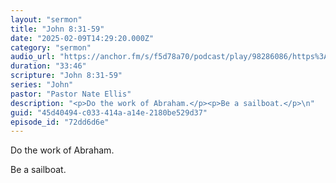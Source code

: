```yaml
---
layout: "sermon"
title: "John 8:31-59"
date: "2025-02-09T14:29:20.000Z"
category: "sermon"
audio_url: "https://anchor.fm/s/f5d78a70/podcast/play/98286086/https%3A%2F%2Fd3ctxlq1ktw2nl.cloudfront.net%2Fstaging%2F2025-1-10%2F394611769-44100-2-f559e7d88b16b.m4a"
duration: "33:46"
scripture: "John 8:31-59"
series: "John"
pastor: "Pastor Nate Ellis"
description: "<p>Do the work of Abraham.</p><p>Be a sailboat.</p>\n"
guid: "45d40494-c033-414a-a14e-2180be529d37"
episode_id: "72dd6d6e"
---
```


<p>Do the work of Abraham.</p><p>Be a sailboat.</p>

